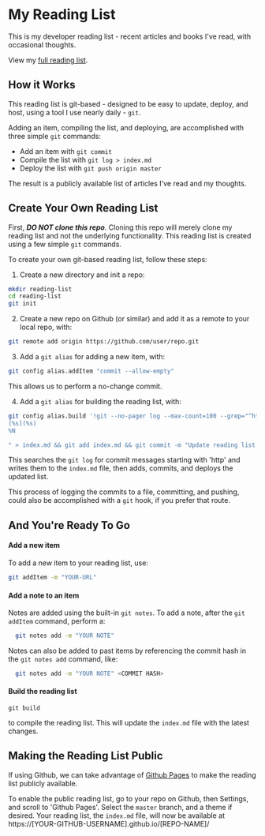 # My Reading List
This is my developer reading list - recent articles and books I've read, with occasional thoughts.

View my [full reading list](https://brettdewoody.github.io/reading-list/).


## How it Works

This reading list is git-based - designed to be easy to update, deploy, and host, using a tool I use nearly daily - `git`.

Adding an item, compiling the list, and deploying, are accomplished with three simple `git` commands:

* Add an item with `git commit`
* Compile the list with `git log > index.md`
* Deploy the list with `git push origin master`

The result is a publicly available list of articles I've read and my thoughts.


## Create Your Own Reading List

First, _**DO NOT clone this repo**_. Cloning this repo will merely clone my reading list and not the underlying functionality. This reading list is created using a few simple `git` commands.

To create your own git-based reading list, follow these steps:

1. Create a new directory and init a repo:

  ```bash
  mkdir reading-list
  cd reading-list
  git init
  ```

2. Create a new repo on Github (or similar) and add it as a remote to your local repo, with:

  ```bash
  git remote add origin https://github.com/user/repo.git
  ```

3. Add a `git alias` for adding a new item, with:

  ```bash
  git config alias.addItem "commit --allow-empty"
  ```

  This allows us to perform a no-change commit.

4. Add a `git alias` for building the reading list, with:

  ```bash
  git config alias.build '!git --no-pager log --max-count=100 --grep="^http" --pretty=format:"%ad  
  [%s](%s)  
  %N

  " > index.md && git add index.md && git commit -m "Update reading list." && git push origin master'
  ```

  This searches the `git log` for commit messages starting with 'http' and writes them to the `index.md` file, then adds, commits, and deploys the updated list.

  This process of logging the commits to a file, committing, and pushing, could also be accomplished with a `git` hook, if you prefer that route.


## And You're Ready To Go

#### Add a new item
To add a new item to your reading list, use:

```bash
git addItem -m "YOUR-URL"
```


#### Add a note to an item
Notes are added using the built-in `git notes`. To add a note, after the `git addItem` command, perform a:

```bash
  git notes add -m "YOUR NOTE"
```

Notes can also be added to past items by referencing the commit hash in the `git notes add` command, like:

```bash
  git notes add -m "YOUR NOTE" <COMMIT HASH>
```


#### Build the reading list

```
git build
```

to compile the reading list. This will update the `index.md` file with the latest changes.


## Making the Reading List Public

If using Github, we can take advantage of [Github Pages](https://pages.github.com/) to make the reading list publicly available.

To enable the public reading list, go to your repo on Github, then Settings, and scroll to 'Github Pages'. Select the `master` branch, and a theme if desired. Your reading list, the `index.md` file, will now be available at https://[YOUR-GITHUB-USERNAME].github.io/[REPO-NAME]/
